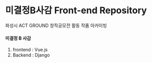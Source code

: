 # 미결정B사감 Front-end Repository

화성시 ACT GROUND 창작공모전 활동 작품 아카이빙


#### 미결정 B 사감

1. frontend : Vue.js
2. Backend : Django
